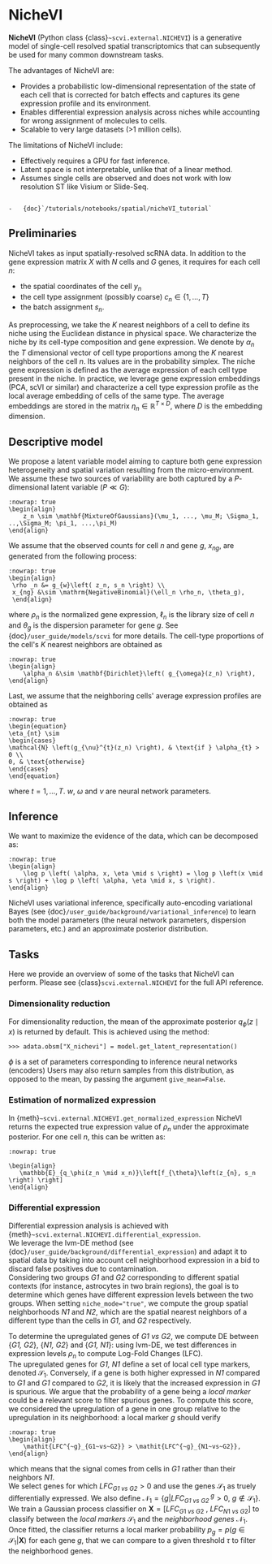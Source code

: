 # NicheVI

**NicheVI** (Python class {class}`~scvi.external.NICHEVI`) is a generative model of single-cell resolved spatial
transcriptomics that can subsequently be used for many common downstream tasks.

The advantages of NicheVI are:

-   Provides a probabilistic low-dimensional representation of the state of each cell that is corrected for batch effects
    and captures its gene expression profile and its environment.
-   Enables differential expression analysis across niches while accounting for wrong assignment of molecules to cells.
-   Scalable to very large datasets (>1 million cells).

The limitations of NicheVI include:

-   Effectively requires a GPU for fast inference.
-   Latent space is not interpretable, unlike that of a linear method.
-   Assumes single cells are observed and does not work with low resolution ST like Visium or Slide-Seq.

```{topic} Tutorials:

-   {doc}`/tutorials/notebooks/spatial/nicheVI_tutorial`
```

## Preliminaries

NicheVI takes as input spatially-resolved scRNA data. In addition to the gene expression matrix ${X}$ with $N$ cells and $G$ genes,
it requires for each cell $n$:
- the spatial coordinates of the cell $y_n$
- the cell type assignment (possibly coarse) $c_n \in \{1, ..., T\}$
- the batch assignment $s_n$.


As preprocessing, we take the $K$ nearest neighbors of a cell to define its niche using the Euclidean distance in physical space.
We characterize the niche by its cell-type composition and gene expression. We denote by ${\alpha_n}$ the $T$ dimensional vector of cell type
proportions among the $K$ nearest neighbors of the cell $n$. Its values are in the probability simplex.
The niche gene expression is defined as the average expression of each cell type present in the niche.
In practice, we leverage gene expression embeddings (PCA, scVI or similar) and characterize a cell type expression profile as the local average
embedding of cells of the same type. The average embeddings are stored in the matrix ${\eta_n} \in \mathbb{R}^{T \times D}$, where $D$ is the embedding dimension.
## Descriptive model

We propose a latent variable model aiming to capture both gene expression heterogeneity and spatial variation resulting from the micro-environment.
We assume these two sources of variability are both captured by a $P$-dimensional latent variable ($P \ll G$):

```{math}
:nowrap: true
\begin{align}
    z_n \sim \mathbf{MixtureOfGaussians}(\mu_1, ..., \mu_M; \Sigma_1, ..,\Sigma_M; \pi_1, ...,\pi_M)
\end{align}
```

We assume that the observed counts for cell $n$ and gene $g$, $x_{ng}$, are generated from the following process:

```{math}
:nowrap: true
\begin{align}
 \rho _n &= g_{w}\left( z_n, s_n \right) \\
 x_{ng} &\sim \mathrm{NegativeBinomial}(\ell_n \rho_n, \theta_g),
 \end{align}
```
where $\rho_n$ is the normalized gene expression, $\ell_n$ is the library size of cell $n$ and $\theta_g$ is the dispersion parameter for gene $g$. See {doc}`/user_guide/models/scvi` for more details.
The cell-type proportions of the cell's $K$ nearest neighbors are obtained as

```{math}
:nowrap: true
\begin{align}
    \alpha_n &\sim \mathbf{Dirichlet}\left( g_{\omega}(z_n) \right),
\end{align}
```

Last, we assume that the neighboring cells' average expression profiles are obtained as

```{math}
:nowrap: true
\begin{equation}
\eta_{nt} \sim
\begin{cases}
\mathcal{N} \left(g_{\nu}^{t}(z_n) \right), & \text{if } \alpha_{t} > 0 \\
0, & \text{otherwise}
\end{cases}
\end{equation}
```

where $t=1,...,T$. $w$, $\omega$ and $\nu$ are neural network parameters.


## Inference

We want to maximize the evidence of the data, which can be decomposed as:

```{math}
:nowrap: true
\begin{align}
    \log p \left( \alpha, x, \eta \mid s \right) = \log p \left(x \mid s \right) + \log p \left( \alpha, \eta \mid x, s \right).
\end{align}
```

NicheVI uses variational inference, specifically auto-encoding variational Bayes
(see {doc}`/user_guide/background/variational_inference`) to learn both the model parameters
(the neural network parameters, dispersion parameters, etc.) and an approximate posterior distribution.

## Tasks

Here we provide an overview of some of the tasks that NicheVI can perform. Please see {class}`scvi.external.NICHEVI`
for the full API reference.

### Dimensionality reduction

For dimensionality reduction, the mean of the approximate posterior $q_\phi(z \mid x)$ is returned by default.
This is achieved using the method:

```
>>> adata.obsm["X_nichevi"] = model.get_latent_representation()
```

$\phi$ is a set of parameters corresponding to inference neural networks (encoders)
Users may also return samples from this distribution, as opposed to the mean, by passing the argument `give_mean=False`.

### Estimation of normalized expression

In {meth}`~scvi.external.NICHEVI.get_normalized_expression` NicheVI returns the expected true expression value of $\rho_n$ under the approximate posterior. For one cell $n$, this can be written as:

```{math}
:nowrap: true

\begin{align}
   \mathbb{E}_{q_\phi(z_n \mid x_n)}\left[f_{\theta}\left(z_{n}, s_n \right) \right]
\end{align}
```

### Differential expression

Differential expression analysis is achieved with {meth}`~scvi.external.NICHEVI.differential_expression`. \
We leverage the lvm-DE method (see {doc}`/user_guide/background/differential_expression`) and adapt it to spatial data by taking into account cell neighborhood expression in a bid to discard false positives due to contamination. \
Considering two groups $\textit{G1}$ and $\textit{G2}$ corresponding to different spatial contexts (for instance, astrocytes in two brain regions), the goal is to determine which genes have different expression levels between the two groups. When setting `niche_mode="true"`, we compute the group spatial neighborhoods $\textit{N1}$ and $\textit{N2}$, which are the spatial nearest neighbors of a different type than the cells in $\textit{G1}$, and $\textit{G2}$ respectively.


To determine the upregulated genes of $\textit{G1 vs G2}$, we compute DE between $\{\textit{G1, G2}\}$, $\{\textit{N1, G2}\}$ and $\{\textit{G1, N1}\}$: using lvm-DE, we test differences in expression levels $\rho_{n}$ to compute Log-Fold Changes (LFC). \
The upregulated genes for $\textit{G1, N1}$ define a set of local cell type markers, denoted $\mathcal{S}_1$. Conversely, if a gene is both higher expressed in $\textit{N1}$ compared to $\textit{G1}$ and $\textit{G1}$ compared to $\textit{G2}$, it is likely that the increased expression in $\textit{G1}$ is spurious.
We argue that the probability of a gene being a $\textit{local marker}$ could be a relevant score to filter spurious genes. To compute this score, we considered the upregulation of a gene in one group relative to the upregulation in its neighborhood: a local marker $g$ should verify

```{math}
:nowrap: true
\begin{align}
    \mathit{LFC^{~g}_{G1~vs~G2}} > \mathit{LFC^{~g}_{N1~vs~G2}},
\end{align}
```

which means that the signal comes from cells in $\textit{G1}$ rather than their neighbors $\textit{N1}$. \
We select genes for which $\mathit{LFC_{G1~vs~G2}} > 0$ and use the genes $\mathcal{S}_1$ as truely differentially expressed. We also define $\mathcal{N}_1 = \{g|\mathit{LFC^{~g}_{G1~vs~G2}} > 0,~g \notin \mathcal{S}_1 \}$. \
We train a Gaussian process classifier on $\mathbf{X} = [LFC_{G1~vs~G2}~,~LFC_{N1~vs~G2}]$  to classify between the $\textit{local markers}$ $\mathcal{S}_1$ and the $\textit{neighborhood genes}$ $\mathcal{N}_1$. Once fitted, the classifier returns a local marker probability $p_g=\mathit{p}(g \in \mathcal{S}_1 | \mathbf{X})$ for each gene $g$, that we can compare to a given threshold $\tau$ to filter the neighborhood genes.
